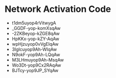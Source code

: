 # Network Activation Code
* t1dm5uyop4rVitwygA
* _GGDF-yop-komXsqAw
* -2ZKBeyop-kZGE8qAw
* HpKKx-yop-kZY-AqAw
* wpHjzuyop0vVgEIqAw
* 3IgIcuyop9Ah-WIqAw
* N9okF-yop9Ah-LQqAw
* M3LHmuyop9Ah-MsqAw
* Wo3Dt-yop9Cx2RAqAw
* BJTcy-yop9JP_SYqAw